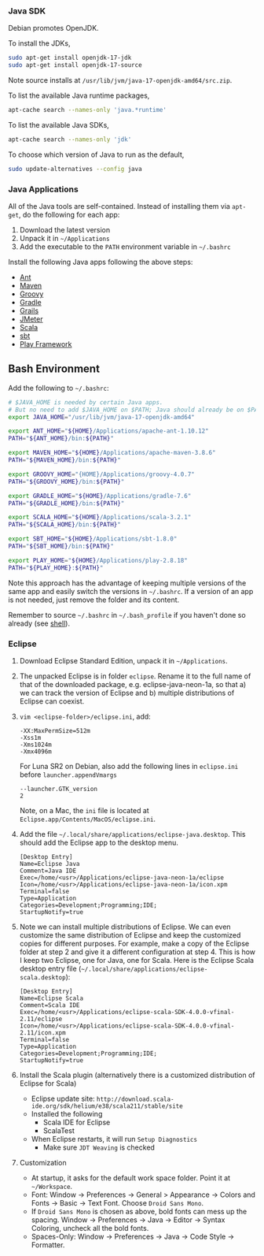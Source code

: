 ### Java SDK

Debian promotes OpenJDK.

To install the JDKs,
```bash
sudo apt-get install openjdk-17-jdk
sudo apt-get install openjdk-17-source
```

Note source installs at `/usr/lib/jvm/java-17-openjdk-amd64/src.zip`.

To list the available Java runtime packages,
```bash
apt-cache search --names-only 'java.*runtime'
```

To list the available Java SDKs,
```bash
apt-cache search --names-only 'jdk'
```

To choose which version of Java to run as the default,
```bash
sudo update-alternatives --config java
```

### Java Applications

All of the Java tools are self-contained. Instead of installing them via `apt-get`, do the following for each app:

1. Download the latest version
2. Unpack it in `~/Applications`
3. Add the executable to the `PATH` environment variable in `~/.bashrc`

Install the following Java apps following the above steps:

* [Ant](http://www.google.com/search?q=apache+ant+download)
* [Maven](http://www.google.com/search?q=apache+maven+download)
* [Groovy](http://www.google.com/search?q=groovy+download)
* [Gradle](http://www.google.com/search?q=gradle+download)
* [Grails](http://www.google.com/search?q=grails+download)
* [JMeter](http://www.google.com/search?q=apache+jmeter+download)
* [Scala](http://www.google.com/search?q=scala+download)
* [sbt](http://www.google.com/search?q=sbt+download)
* [Play Framework](http://www.google.com/search?q=play+framework+download)

## Bash Environment

Add the following to `~/.bashrc`:

```bash
# $JAVA_HOME is needed by certain Java apps.
# But no need to add $JAVA_HOME on $PATH; Java should already be on $PATH
export JAVA_HOME="/usr/lib/jvm/java-17-openjdk-amd64"

export ANT_HOME="${HOME}/Applications/apache-ant-1.10.12"
PATH="${ANT_HOME}/bin:${PATH}"

export MAVEN_HOME="${HOME}/Applications/apache-maven-3.8.6"
PATH="${MAVEN_HOME}/bin:${PATH}"

export GROOVY_HOME="{HOME}/Applications/groovy-4.0.7"
PATH="${GROOVY_HOME}/bin:${PATH}"

export GRADLE_HOME="${HOME}/Applications/gradle-7.6"
PATH="${GRADLE_HOME}/bin:${PATH}"

export SCALA_HOME="${HOME}/Applications/scala-3.2.1"
PATH="${SCALA_HOME}/bin:${PATH}"

export SBT_HOME="${HOME}/Applications/sbt-1.8.0"
PATH="${SBT_HOME}/bin:${PATH}"

export PLAY_HOME="${HOME}/Applications/play-2.8.18"
PATH="${PLAY_HOME}:${PATH}"
```

Note this approach has the advantage of keeping multiple versions of the same app and easily switch the versions in `~/.bashrc`. If a version of an app is not needed, just remove the folder and its content.

Remember to source `~/.bashrc` in `~/.bash_profile` if you haven't done so already (see [shell](0503-terminal.md)).

### Eclipse

1. Download Eclipse Standard Edition, unpack it in `~/Applications`.

2. The unpacked Eclipse is in folder `eclipse`. Rename it to the full name of that of the downloaded package, e.g. eclipse-java-neon-1a, so that a) we can track the version of Eclipse and b) multiple distributions of Eclipse can coexist.

3. `vim <eclipse-folder>/eclipse.ini`, add:

    ```
    -XX:MaxPermSize=512m
    -Xss1m
    -Xms1024m
    -Xmx4096m
    ```
    
    For Luna SR2 on Debian, also add the following lines in `eclipse.ini` before `launcher.appendVmargs`

    ```
    --launcher.GTK_version
    2
    ```
    
    Note, on a Mac, the `ini` file is located at `Eclipse.app/Contents/MacOS/eclipse.ini`.

4. Add the file `~/.local/share/applications/eclipse-java.desktop`. This should add the Eclipse app to the desktop menu.

    ```
    [Desktop Entry]
    Name=Eclipse Java
    Comment=Java IDE
    Exec=/home/<usr>/Applications/eclipse-java-neon-1a/eclipse
    Icon=/home/<usr>/Applications/eclipse-java-neon-1a/icon.xpm
    Terminal=false
    Type=Application
    Categories=Development;Programming;IDE;
    StartupNotify=true
    ```

5. Note we can install multiple distributions of Eclipse. We can even customize the same distribution of Eclipse and keep the customized copies for different purposes. For example, make a copy of the Eclipse folder at step 2 and give it a different configuration at step 4. This is how I keep two Eclipse, one for Java, one for Scala. Here is the Eclipse Scala desktop entry file (`~/.local/share/applications/eclipse-scala.desktop`):

    ```
    [Desktop Entry]
    Name=Eclipse Scala
    Comment=Scala IDE
    Exec=/home/<usr>/Applications/eclipse-scala-SDK-4.0.0-vfinal-2.11/eclipse
    Icon=/home/<usr>/Applications/eclipse-scala-SDK-4.0.0-vfinal-2.11/icon.xpm
    Terminal=false
    Type=Application
    Categories=Development;Programming;IDE;
    StartupNotify=true
    ```

6. Install the Scala plugin (alternatively there is a customized distribution of Eclipse for Scala)
    * Eclipse update site: `http://download.scala-ide.org/sdk/helium/e38/scala211/stable/site`
    * Installed the following
        * Scala IDE for Eclipse
        * ScalaTest
    * When Eclipse restarts, it will run `Setup Diagnostics`
        * Make sure `JDT Weaving` is checked

7. Customization
    * At startup, it asks for the default work space folder. Point it at `~/Workspace`.
    * Font: Window -> Preferences -> General > Appearance -> Colors and Fonts -> Basic -> Text Font. Choose `Droid Sans Mono`.
    * If `Droid Sans Mono` is chosen as above, bold fonts can mess up the spacing. Window -> Preferences -> Java -> Editor -> Syntax Coloring, uncheck all the bold fonts.
    * Spaces-Only: Window -> Preferences -> Java -> Code Style -> Formatter.
